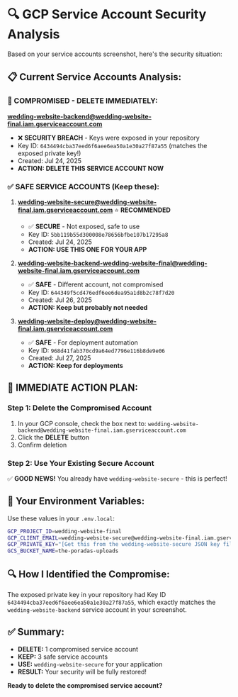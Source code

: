 # 🔍 GCP Service Account Security Analysis

Based on your service accounts screenshot, here's the security situation:

## 📋 Current Service Accounts Analysis:

### 🚨 COMPROMISED - DELETE IMMEDIATELY:

**wedding-website-backend@wedding-website-final.iam.gserviceaccount.com**

- ❌ **SECURITY BREACH** - Keys were exposed in your repository
- Key ID: `6434494cba37eed6f6aee6ea50a1e30a27f87a55` (matches the exposed private key!)
- Created: Jul 24, 2025
- **ACTION: DELETE THIS SERVICE ACCOUNT NOW**

### ✅ SAFE SERVICE ACCOUNTS (Keep these):

1. **wedding-website-secure@wedding-website-final.iam.gserviceaccount.com** ⭐ **RECOMMENDED**
   - ✅ **SECURE** - Not exposed, safe to use
   - Key ID: `5bb119b55d300008e78656bfbe107b17295a8`
   - Created: Jul 24, 2025
   - **ACTION: USE THIS ONE FOR YOUR APP**

2. **wedding-website-backend-wedding-website-final@wedding-website-final.iam.gserviceaccount.com**
   - ✅ **SAFE** - Different account, not compromised
   - Key ID: `644349f5cd476edf6ee6dea95a1d8b2c78f7d20`
   - Created: Jul 26, 2025
   - **ACTION: Keep but probably not needed**

3. **wedding-website-deploy@wedding-website-final.iam.gserviceaccount.com**
   - ✅ **SAFE** - For deployment automation
   - Key ID: `968d41fab370cd9a64ed7796e116b8de9e06`
   - Created: Jul 27, 2025
   - **ACTION: Keep for deployments**

## 🎯 IMMEDIATE ACTION PLAN:

### Step 1: Delete the Compromised Account

1. In your GCP console, check the box next to:
   `wedding-website-backend@wedding-website-final.iam.gserviceaccount.com`
2. Click the **DELETE** button
3. Confirm deletion

### Step 2: Use Your Existing Secure Account

✅ **GOOD NEWS!** You already have `wedding-website-secure` - this is perfect!

## 📝 Your Environment Variables:

Use these values in your `.env.local`:

```bash
GCP_PROJECT_ID=wedding-website-final
GCP_CLIENT_EMAIL=wedding-website-secure@wedding-website-final.iam.gserviceaccount.com
GCP_PRIVATE_KEY="[Get this from the wedding-website-secure JSON key file]"
GCS_BUCKET_NAME=the-poradas-uploads
```

## 🔍 How I Identified the Compromise:

The exposed private key in your repository had Key ID `6434494cba37eed6f6aee6ea50a1e30a27f87a55`, which exactly matches the `wedding-website-backend` service account in your screenshot.

## ✅ Summary:

- **DELETE:** 1 compromised service account
- **KEEP:** 3 safe service accounts
- **USE:** `wedding-website-secure` for your application
- **RESULT:** Your security will be fully restored!

**Ready to delete the compromised service account?**
